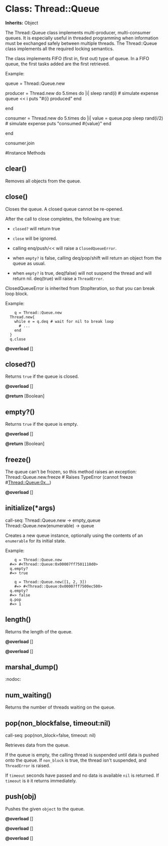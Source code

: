 # Class: Thread::Queue
**Inherits:** Object
    

The Thread::Queue class implements multi-producer, multi-consumer queues.  It
is especially useful in threaded programming when information must be
exchanged safely between multiple threads. The Thread::Queue class implements
all the required locking semantics.

The class implements FIFO (first in, first out) type of queue. In a FIFO
queue, the first tasks added are the first retrieved.

Example:

queue = Thread::Queue.new

producer = Thread.new do
    5.times do |i|
      sleep rand(i) # simulate expense
      queue << i
      puts "#{i} produced"
    end

end

consumer = Thread.new do
    5.times do |i|
      value = queue.pop
      sleep rand(i/2) # simulate expense
      puts "consumed #{value}"
    end

end

consumer.join



#Instance Methods
## clear() [](#method-i-clear)
Removes all objects from the queue.

## close() [](#method-i-close)
Closes the queue. A closed queue cannot be re-opened.

After the call to close completes, the following are true:

*   `closed?` will return true

*   `close` will be ignored.

*   calling enq/push/<< will raise a `ClosedQueueError`.

*   when `empty?` is false, calling deq/pop/shift will return an object from
    the queue as usual.
*   when `empty?` is true, deq(false) will not suspend the thread and will
    return nil. deq(true) will raise a `ThreadError`.

ClosedQueueError is inherited from StopIteration, so that you can break loop
block.

Example:

    	q = Thread::Queue.new
      Thread.new{
        while e = q.deq # wait for nil to break loop
          # ...
        end
      }
      q.close

**@overload** [] 

## closed?() [](#method-i-closed?)
Returns `true` if the queue is closed.

**@overload** [] 

**@return** [Boolean] 

## empty?() [](#method-i-empty?)
Returns `true` if the queue is empty.

**@overload** [] 

**@return** [Boolean] 

## freeze() [](#method-i-freeze)
The queue can't be frozen, so this method raises an exception:
    Thread::Queue.new.freeze # Raises TypeError (cannot freeze #<Thread::Queue:0x...>)

**@overload** [] 

## initialize(*args) [](#method-i-initialize)
call-seq:
    Thread::Queue.new -> empty_queue
    Thread::Queue.new(enumerable) -> queue

Creates a new queue instance, optionally using the contents of an `enumerable`
for its initial state.

Example:

    	q = Thread::Queue.new
      #=> #<Thread::Queue:0x00007ff7501110d0>
      q.empty?
      #=> true

    	q = Thread::Queue.new([1, 2, 3])
    	#=> #<Thread::Queue:0x00007ff7500ec500>
      q.empty?
      #=> false
      q.pop
      #=> 1

## length() [](#method-i-length)
Returns the length of the queue.

**@overload** [] 

**@overload** [] 

## marshal_dump() [](#method-i-marshal_dump)
:nodoc:

## num_waiting() [](#method-i-num_waiting)
Returns the number of threads waiting on the queue.

## pop(non_blockfalse, timeout:nil) [](#method-i-pop)
call-seq:
    pop(non_block=false, timeout: nil)

Retrieves data from the queue.

If the queue is empty, the calling thread is suspended until data is pushed
onto the queue. If `non_block` is true, the thread isn't suspended, and
`ThreadError` is raised.

If `timeout` seconds have passed and no data is available `nil` is returned.
If `timeout` is `0` it returns immediately.

## push(obj) [](#method-i-push)
Pushes the given `object` to the queue.

**@overload** [] 

**@overload** [] 

**@overload** [] 

